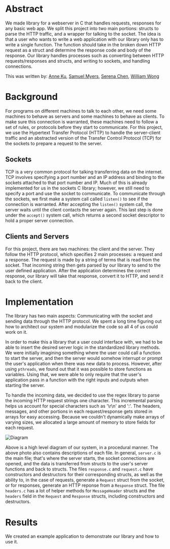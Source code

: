 # Abstract

We made library for a webserver in C that handles requests, responses for any
basic web app. We split this project into two main portions: structs to parse
the HTTP traffic, and a wrapper for talking to the socket. The idea is that a
user who wants to write a web application with our library only has to write a
single function. The function should take in the broken down HTTP request as a
struct and determine the response code and body of the response. Our library
handles processes such as converting between HTTP requests/responses and structs,
and writing to sockets, and handling connections.

This was written by:
[Anne Ku](https://github.com/kuannie1),
[Samuel Myers](https://github.com/sammyers),
[Serena Chen](https://github.com/poosomooso),
[William Wong](https://github.com/billmwong)

# Background

<!-- This is our first project for a computing class at Olin College of Engineering:
ENGR 3525: Software Systems. We wanted to work with servers, so we chose to
create a library that simplifies the process of handling HTTP requests. By
simplifying the creation of web applications, we get to understand how servers
communicate in a network and help others deploy their ideas efficiently on the web.

We relied heavily on the HTTP specifications as well as using the examples for
socket communication from Head First C. We also looked at a HTTP server library
called [Tiny HTTPd](https://sourceforge.net/projects/tinyhttpd/)
to help us with starting our own server. -->

For programs on different machines to talk to each other, we need some machines
to behave as servers and some machines to behave as clients. To make sure this
connection is warranted, these machines need to follow a set of rules, or
protocols before they start to communicate. For this project, we use the
Hypertext Transfer Protocol (HTTP) to handle the server-client traffic and an
abstracted version of the Transfer Control Protocol (TCP) for the sockets to
prepare a request to the server.

## Sockets

TCP is a very common protocol for talking transferring data on the internet. TCP
involves specifying a port number and an IP address and binding to the sockets
attached to that port number and IP. Much of this is already implemented for us
in the sockets C library; however, we still need to specify a port and use the
socket to communicate. To communicate through the sockets, we first make a
system call called `listen()` to see if the connection is warranted. After
accepting the `listen()` system call, the server waits until the client contacts
the server again. This last step is done under the `accept()` system call, which
returns a second socket descriptor to hold a proper server connection.

## Clients and Servers

For this project, there are two machines: the client and the server. They follow
the HTTP protocol, which specifies 2 main processes: a request and a response.
The request is made by a string of terms that is read from the socket. That
incoming string then gets parsed by our library to send to the user defined
application. After the application determines the correct response, our library
will take that response, convert it to HTTP, and send it back to the client.

# Implementation
The library has two main aspects: Communicating with the socket and sending data
through the HTTP protocol. We spent a long time figuring out how to architect
our system and modularize the code so all 4 of us could work on it.

In order to make this a library that a user could interface with, we had to be
able to insert the desired server logic in the standardized library methods. We
were initially imagining something where the user could call a function to start
the server, and then the server would somehow interrupt or prompt the user's
application when there was new data to process. However, after using `pthreads`,
we found out that it was possible to store functions as variables. Using that,
we were able to only require that the user's application pass in a function with
the right inputs and outputs when starting the server.

To handle the incoming data, we decided to use the regex library to parse the
incoming HTTP request strings one character. This incremental parsing helps us
account for special characters such as '\r\n' and ':'. The headers, messages,
and other portions in each request/response gets stored in arrays for easy
accessing. Because we couldn't dynamically make arrays of varying sizes, we
allocated a large amount of memory to store fields for each request.

![Diagram](system.jpg)
<!-- Our diagram here -->
Above is a high level diagram of our system, in a procedural manner. The above
photo also contains descriptions of each file. In general, `server.c` is the
main file; that's where the server starts, the socket connections are opened,
and the data is transferred from structs to the user's server functions and back
to structs. The files `response.c` and `request.c` have constructors and
destructors for their corresponding structs, as well as the ability to, in the
case of requests, generate a `Request` struct from the socket, or for responses,
generate an HTTP reponse from a `Response` struct. The file `headers.c` has a
lot of helper methods for `MessageHeader` structs and the `headers` field in the
`Request` and `Response` structs, including constructors and destructors.

# Results
We created an example application to demonstrate our library and how to use it.
<!-- Add images, screenshots, and videos here -->

<!-- ## Content we need to cover:

Big Idea/Abstract

The first thing someone should see when they land on your site is a quick and easily understandable explanation of what your project is all about.

Background

Provide context for your project by describing the broader space in which it is situated. This section will likely draw upon your annotated bibliography. You've already collected this knowledge and shown us you understand it, now frame it for an external audience.

Implementation

What specifically did you accomplish with this project? Within the context of the problem space, enumerate the potential options and explain why you chose what you did. Describe what makes it interesting/challenging, and how you overcame those challenges. Explain your implementation and design decisions with sufficient detail for a technical audience to understand it.

The library has two main aspects: Communicating with the socket and sending data
through the HTTP protocol. We spent a long time figuring out how to architect
our system and modularize the code so all 4 of us could work on it.

In order to make this a library that a user could interface with, we had to be
able to insert the desired server logic in the standardized library methods. We
were initially imagining something where the user could call a function to start
the server, and then the server would somehow interrupt or prompt the user's
application when there was new data to process. However, after using pthreads,
we found out that it was possible to pass functions as parameters. Using that,
we were able to only require that the user's application pass in a function with
the right inputs and outputs when starting the server.

Results

Provide evidence demonstrating that what you built works. Though the details will be different for each project, screenshots and video are likely helpful. Include graphs or other data if appropriate.


Having trouble with Pages? Check out our [documentation](https://help.github.com/categories/github-pages-basics/) or [contact support](https://github.com/contact) and we’ll help you sort it out.
 -->
